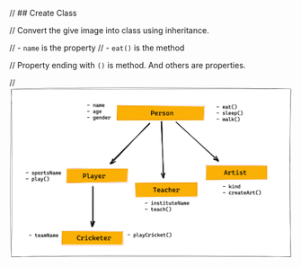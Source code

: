 // ## Create Class

// Convert the give image into class using inheritance.

// - `name` is the property
// - `eat()` is the method

// Property ending with `()` is method. And others are properties.

// ![Inheritance](../assets/inheritance.png)
